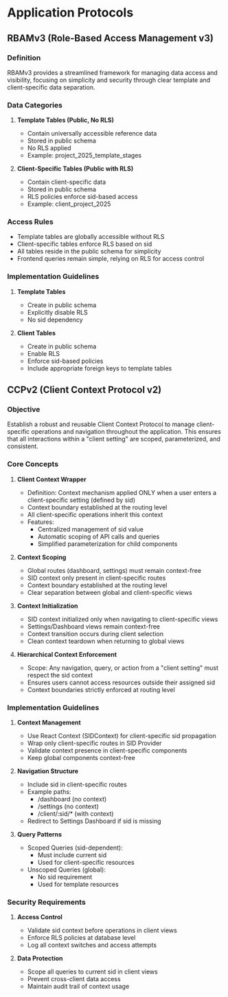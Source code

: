 # Application Protocols

## RBAMv3 (Role-Based Access Management v3)

### Definition
RBAMv3 provides a streamlined framework for managing data access and visibility, focusing on simplicity and security through clear template and client-specific data separation.

### Data Categories

1. **Template Tables (Public, No RLS)**
   - Contain universally accessible reference data
   - Stored in public schema
   - No RLS applied
   - Example: project_2025_template_stages

2. **Client-Specific Tables (Public with RLS)**
   - Contain client-specific data
   - Stored in public schema
   - RLS policies enforce sid-based access
   - Example: client_project_2025

### Access Rules
- Template tables are globally accessible without RLS
- Client-specific tables enforce RLS based on sid
- All tables reside in the public schema for simplicity
- Frontend queries remain simple, relying on RLS for access control

### Implementation Guidelines
1. **Template Tables**
   - Create in public schema
   - Explicitly disable RLS
   - No sid dependency

2. **Client Tables**
   - Create in public schema
   - Enable RLS
   - Enforce sid-based policies
   - Include appropriate foreign keys to template tables

## CCPv2 (Client Context Protocol v2)

### Objective
Establish a robust and reusable Client Context Protocol to manage client-specific operations and navigation throughout the application. This ensures that all interactions within a "client setting" are scoped, parameterized, and consistent.

### Core Concepts

1. **Client Context Wrapper**
   - Definition: Context mechanism applied ONLY when a user enters a client-specific setting (defined by sid)
   - Context boundary established at the routing level
   - All client-specific operations inherit this context
   - Features:
     - Centralized management of sid value
     - Automatic scoping of API calls and queries
     - Simplified parameterization for child components

2. **Context Scoping**
   - Global routes (dashboard, settings) must remain context-free
   - SID context only present in client-specific routes
   - Context boundary established at the routing level
   - Clear separation between global and client-specific views

3. **Context Initialization**
   - SID context initialized only when navigating to client-specific views
   - Settings/Dashboard views remain context-free
   - Context transition occurs during client selection
   - Clean context teardown when returning to global views

4. **Hierarchical Context Enforcement**
   - Scope: Any navigation, query, or action from a "client setting" must respect the sid context
   - Ensures users cannot access resources outside their assigned sid
   - Context boundaries strictly enforced at routing level

### Implementation Guidelines

1. **Context Management**
   - Use React Context (SIDContext) for client-specific sid propagation
   - Wrap only client-specific routes in SID Provider
   - Validate context presence in client-specific components
   - Keep global components context-free

2. **Navigation Structure**
   - Include sid in client-specific routes
   - Example paths:
     - /dashboard (no context)
     - /settings (no context)
     - /client/:sid/* (with context)
   - Redirect to Settings Dashboard if sid is missing

3. **Query Patterns**
   - Scoped Queries (sid-dependent):
     - Must include current sid
     - Used for client-specific resources
   - Unscoped Queries (global):
     - No sid requirement
     - Used for template resources

### Security Requirements
1. **Access Control**
   - Validate sid context before operations in client views
   - Enforce RLS policies at database level
   - Log all context switches and access attempts

2. **Data Protection**
   - Scope all queries to current sid in client views
   - Prevent cross-client data access
   - Maintain audit trail of context usage
